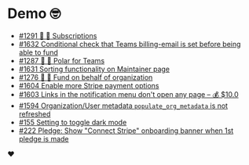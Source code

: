 # Demo 🤓

<!-- POLAR type=issues id=jlaerbca org=polarsource repo=polar limit=10 sort=recently_updated -->

* [#1291 🎯 🔁 Subscriptions](https://github.com/polarsource/polar/issues/1291)
* [#1632 Conditional check that Teams billing-email is set before being able to fund](https://github.com/polarsource/polar/issues/1632)
* [#1287 🎯 👔 Polar for Teams](https://github.com/polarsource/polar/issues/1287)
* [#1631 Sorting functionality on Maintainer page](https://github.com/polarsource/polar/issues/1631)
* [#1276 🎯 💼 Fund on behalf of organization](https://github.com/polarsource/polar/issues/1276)
* [#1604 Enable more Stripe payment options](https://github.com/polarsource/polar/issues/1604)
* [#1603 Links in the notification menu don't open any page – 💰 $10.0](https://github.com/polarsource/polar/issues/1603)
* [#1594 Organization/User metadata `populate_org_metadata` is not refreshed](https://github.com/polarsource/polar/issues/1594)
* [#155 Setting to toggle dark mode](https://github.com/polarsource/polar/issues/155)
* [#222 Pledge: Show "Connect Stripe" onboarding banner when 1st pledge is made](https://github.com/polarsource/polar/issues/222)

<!-- POLAR-END id=jlaerbca -->

❤️